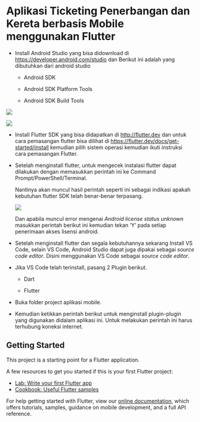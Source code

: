# Aplikasi Ticketing Penerbangan dan Kereta berbasis Mobile menggunakan Flutter

-   Install Android Studio yang bisa didownload di
    <https://developer.android.com/studio> dan Berikut ini adalah yang
    dibutuhkan dari android studio

    -   Android SDK

    -   Android SDK Platform Tools

    -   Android SDK Build Tools

![](media/6d53a72d7dcb8ea9d868962b758b3c36.png)

![](media/cad6cdb3939a6018fb175b8b6c2ce67a.png)

-   Install Flutter SDK yang bisa didapatkan di <http://flutter.dev> dan untuk
    cara pemasangan flutter bisa dilihat di
    <https://flutter.dev/docs/get-started/install> kemudian pilih sistem operasi
    kemudian ikuti instruksi cara pemasangan Flutter.

-   Setelah menginstall flutter, untuk mengecek instalasi flutter dapat
    dilakukan dengan memasukkan perintah ini ke Command
    Prompt/PowerShell/Terminal.

    Nantinya akan muncul hasil perintah seperti ini sebagai indikasi apakah
    kebutuhan flutter SDK telah benar-benar terpasang.

    ![](media/aaf9a39684c8ccf54ebf92d2cff569e8.png)

    Dan apabila muncul error mengenai *Android license status unknown* masukkan
    perintah berikut ini kemudian tekan ‘Y’ pada setiap penerimaan akses lisensi
    android.

-   Setelah menginstall flutter dan segala kebutuhannya sekarang Install VS
    Code, selain VS Code, Android Studio dapat juga dipakai sebagai *source code
    editor*. Disini menggunakan VS Code sebagai *source code editor*.

-   Jika VS Code telah terinstall, pasang 2 Plugin berikut.

    -   Dart

    -   Flutter

-   Buka folder project aplikasi mobile.

-   Kemudian ketikkan perintah berikut untuk menginstall plugin-plugin yang
    digunakan didalam aplikasi ini. Untuk melakukan perintah ini harus terhubung
    koneksi internet.

## Getting Started

This project is a starting point for a Flutter application.

A few resources to get you started if this is your first Flutter project:

- [Lab: Write your first Flutter app](https://flutter.io/docs/get-started/codelab)
- [Cookbook: Useful Flutter samples](https://flutter.io/docs/cookbook)

For help getting started with Flutter, view our 
[online documentation](https://flutter.io/docs), which offers tutorials, 
samples, guidance on mobile development, and a full API reference.
